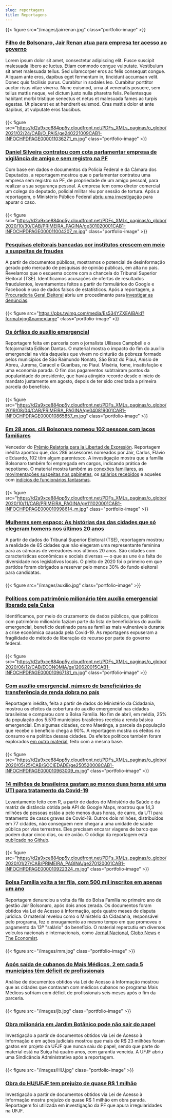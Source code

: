 ```yaml
---
slug: reportagens
title: Reportagens
---
```


{{< figure src="/images/jairrenan.jpg" class="portfolio-image" >}}
### [**Filho de Bolsonaro, Jair Renan atua para empresa ter acesso ao governo**](https://oglobo.globo.com/politica/filho-de-bolsonaro-jair-renan-atua-para-empresa-ter-acesso-ao-governo-24924388)
Lorem ipsum dolor sit amet, consectetur adipiscing elit. Fusce suscipit malesuada libero ac luctus. Etiam commodo congue vulputate. Vestibulum sit amet malesuada tellus. Sed ullamcorper eros ac felis consequat congue. Aliquam ante eros, dapibus eget fermentum in, tincidunt accumsan velit. Donec quis facilisis purus. Curabitur in sodales leo. Curabitur porttitor auctor risus vitae viverra. Nunc euismod, urna at venenatis posuere, sem tellus mattis neque, vel dictum justo nulla pharetra felis. Pellentesque habitant morbi tristique senectus et netus et malesuada fames ac turpis egestas. Ut placerat ex at hendrerit euismod. Cras mattis dolor et ante dapibus, at vulputate eros faucibus.


###

{{< figure src="https://d2a9xce884pp5y.cloudfront.net/PDFs_XMLs_paginas/o_globo/2021/02/24/CAB/O_PAIS/ge240221009CAB1-INFOCHPDPAGE000011036271_m.jpg" class="portfolio-image" >}}
### [**Daniel Silveira contratou com cota parlamentar empresa de vigilância de amigo e sem registro na PF**](https://oglobo.globo.com/politica/daniel-silveira-contratou-com-cota-parlamentar-empresa-de-vigilancia-de-amigo-sem-registro-na-pf-24894442)
Com base em dados e documentos da Polícia Federal e da Câmara dos Deputados, a reportagem mostrou que o parlamentar contratou uma empresa sem registro na PF, de propriedade de um amigo pessoal, para realizar a sua segurança pessoal. A empresa tem como diretor comercial um colega do deputado, policial militar réu por sessão de tortura. Após a reportagem, o Ministério Público Federal [abriu uma investigação](https://blogs.oglobo.globo.com/lauro-jardim/post/paga-com-dinheiro-vivo-seguranca-privada-de-daniel-silveira-e-investigada.html) para apurar o caso.

###

{{< figure src="https://d2a9xce884pp5y.cloudfront.net/PDFs_XMLs_paginas/o_globo/2020/10/30/CAB/PRIMEIRA_PAGINA/ge301020001CAB1-INFOCHPDPAGE000011004207_m.jpg" class="portfolio-image" >}}
### [**Pesquisas eleitorais bancadas por institutos crescem em meio a suspeitas de fraudes**](https://oglobo.globo.com/brasil/eleicoes-2020/pesquisas-eleitorais-bancadas-por-institutos-crescem-em-meio-suspeitas-de-fraudes-conheca-as-historias-24719935)  
A partir de documentos públicos, mostramos o potencial de desinformação gerado pelo mercado de pesquisas de opinião públicas, em alta no país. Revelamos que o esquema ocorre com a chancela do Tribunal Superior Eleitoral (TSE). Identificamos acusações de ofertas de resultados fraudulentos, levantamentos feitos a partir de formulários do Google e Facebook e uso de dados falsos de estatísticos. Após a reportagem, a [Procuradoria Geral Eleitoral](https://oglobo.globo.com/brasil/eleicoes-2020/mp-eleitoral-vai-apurar-indicios-de-fraudes-em-pesquisas-eleitorais-bancadas-por-institutos-24727419) abriu um procedimento para [investigar as denúncias](https://oglobo.globo.com/brasil/eleicoes-2020/mp-de-goias-faz-operacao-contra-empresa-suspeita-de-produzir-divulgar-pesquisas-fraudulentas-24730304).

###

{{< figure src="https://pbs.twimg.com/media/Es534YZXEAIBAid?format=jpg&name=large" class="portfolio-image" >}}
### [**Os órfãos do auxílio emergencial**](https://oglobo.globo.com/epoca/brasil/os-orfaos-do-auxilio-emergencial-1-24859740)
Reportagem feita em parceria com o jornalista Ullisses Campbell e o fotojornalista Edilson Dantas. O material mostra o impacto do fim do auxílio emergencial na vida daqueles que vivem no cinturão da pobreza formado pelos municípios de São Raimundo Nonato, São Braz do Piauí, Anísio de Abreu, Jurema, Caracol e Guaribas, no Piauí. Miséria, fome, insatisfação e uma economia parada. O fim dos pagamentos subtraíram pontos da popularidade do presidente, que havia atingido recorde desde o início do mandato justamente em agosto, depois de ter sido creditada a primeira parcela do benefício.

###

{{< figure src="https://d2a9xce884pp5y.cloudfront.net/PDFs_XMLs_paginas/o_globo/2019/08/04/CAB/PRIMEIRA_PAGINA/ge040819001CAB1-INFOCHPDPAGE000010865857_m.jpg" class="portfolio-image" >}}
### [**Em 28 anos, clã Bolsonaro nomeou 102 pessoas com laços familiares**](https://oglobo.globo.com/brasil/em-28-anos-cla-bolsonaro-nomeou-102-pessoas-com-lacos-familiares-23837445)  
Vencedor do [Prêmio Relatoría para la Libertad de Expresión](https://oglobo.globo.com/brasil/o-globo-revista-epoca-vencem-premio-rele-2019-24073394). Reportagem inédita apontou que, dos 286 assessores nomeados por Jair, Carlos, Flávio e Eduardo, 102 têm algum parentesco. A investigação mostra que a família Bolsonaro também foi empregada em cargos, indicando prática de nepotismo. O material mostra também as [conexões familiares](https://infograficos.oglobo.globo.com/brasil/os-lacos-familiares-do-cla-bolsonaro.html), as [movimentações suspeitas nos gabinetes](https://epoca.globo.com/brasil/salarios-de-assessores-da-familia-bolsonaro-oscilavam-com-frequencia-23867309), os [salários recebidos](https://epoca.globo.com/brasil/integrantes-das-32-familias-que-assessoram-clabolsonaro-receberam-65-milhoes-desde-1991-23864535) e aqueles com [indícios de funcionários fantasmas](https://oglobo.globo.com/brasil/dos-286-funcionarios-do-cla-bolsonaro-13-tem-indicios-de-que-nao-trabalhavam-23854658).


###
{{< figure src="https://d2a9xce884pp5y.cloudfront.net/PDFs_XMLs_paginas/o_globo/2020/10/11/CAB/PRIMEIRA_PAGINA/ge111020001CAB1-INFOCHPDPAGE000010998614_m.jpg" class="portfolio-image" >}}

### [**Mulheres sem espaço: As histórias das das cidades que só elegeram homens nos últimos 20 anos**](https://oglobo.globo.com/brasil/celina/mulheres-sem-espaco-na-politica-conheca-as-cidades-que-so-elegem-homens-24687569)  
A partir de dados do Tribunal Superior Eleitoral (TSE), reportagem mostrou a realidade de 65 cidades que não elegeram uma representante feminina para as câmaras de vereadores nos últimos 20 anos. São cidades com características econômicas e sociais diversas — o que as une é a falta de diversidade nos legislativos locais. O pleito de 2020 foi o primeiro em que partidos foram obrigados a reservar pelo menos 30% do fundo eleitoral para candidatas.

###
{{< figure src="/images/auxilio.jpg" class="portfolio-image" >}}
### [**Políticos com patrimônio milionário têm auxílio emergencial liberado pela Caixa**](https://oglobo.globo.com/economia/politicos-com-patrimonio-milionario-tem-auxilio-emergencial-liberado-pela-caixa-24504650)  
Identificamos, por meio do cruzamento de dados públicos, que políticos com patrimônio milionário faziam parte da lista de beneficiários do auxílio emergencial, benefício destinado para as famílias mais vulneráveis durante a crise econômica causada pela Covid-19. As reportagens expuseram a fragilidade do método de liberação do recurso por parte do governo federal. 

###

{{< figure src="https://d2a9xce884pp5y.cloudfront.net/PDFs_XMLs_paginas/o_globo/2020/06/12/CAB/ECONOMIA/ge120620015CAB1-INFOCHPDPAGE000010967181_m.jpg" class="portfolio-image" >}}
### [**Com auxílio emergencial, número de beneficiários de transferência de renda dobra no país**](https://oglobo.globo.com/economia/com-auxilio-emergencial-numero-de-beneficiarios-de-transferencia-de-renda-dobra-no-pais-24475483)  
Reportagem inédita, feita a partir de dados do Ministério da Cidadania, mostrou os efeitos da cobertura do auxílio emergencial nas cidades brasileiras e comparou com o Bolsa Família. No fim de abril, em média, 25% da população dos 5.570 municípios brasileiros recebia a renda básica emergencial. Em algumas cidades, como Maetinga, a parcela da população que recebe o benefício chega a 90%. A reportagem mostra os efeitos no consumo e na política dessas cidades. Os efeitos políticos também foram explorados [em outro material](https://oglobo.globo.com/brasil/nas-cidades-onde-auxilio-emergencial-tem-mais-impacto-presidente-teve-menos-votos-em-2018-24502846), feito com a mesma base.

###

{{< figure src="https://d2a9xce884pp5y.cloudfront.net/PDFs_XMLs_paginas/o_globo/2020/05/25/CAB/SOCIEDADE/ge250520008CAB1-INFOCHPDPAGE000010963009_m.jpg" class="portfolio-image" >}}
### [**14 milhões de brasileiros gastam ao menos duas horas até uma UTI para tratamento da Covid-19**](https://oglobo.globo.com/sociedade/mais-de-14-milhoes-de-brasileiros-gastam-ao-menos-duas-horas-ate-uma-uti-para-tratamento-da-covid-19-24442488)  
Levantamento feito com R, a partir de dados do Ministério da Saúde e da matriz de distância obtida pela API do Google Maps, mostrou que 14,3 milhões de pessoas estão a pelo menos duas horas, de carro, da UTI para tratamento de casos graves de Covid-19. Outros dois milhões, distribuídos em 77 cidades, não conseguem nem chegar a uma unidade de saúde pública por vias terrestres. Eles precisam encarar viagens de barco que podem durar cinco dias, ou de avião. O código da reportagem está [publicado no Github](https://github.com/pedrocapetti/distancia_uti).

###

{{< figure src="https://d2a9xce884pp5y.cloudfront.net/PDFs_XMLs_paginas/o_globo/2020/01/27/CAB/PRIMEIRA_PAGINA/ge270120001CAB1-INFOCHPDPAGE000010922324_m.jpg" class="portfolio-image" >}}
### [**Bolsa Família volta a ter fila, com 500 mil inscritos em apenas um ano**](https://oglobo.globo.com/economia/bolsa-familia-volta-ter-fila-com-500-mil-inscritos-em-apenas-um-ano-24212714)  
Reportagem denunciou a volta da fila do Bolsa Família no primeiro ano de gestão Jair Bolsonaro, após dois anos zerada. Os documentos foram obtidos via Lei de Acesso à Informação, após quatro meses de disputa jurídica. O material revelou como o Ministério da Cidadania, responsável pelo programa, fez o enxugamento ao mesmo tempo em que promoveu o pagamento da 13º "salário" do benefício. O material repercutiu em diversos veículos nacionais e internacionais, como [Jornal Nacional](https://g1.globo.com/jornal-nacional/noticia/2020/01/27/fila-para-obter-o-bolsa-familia-ja-chega-a-quase-500-mil-pessoas.ghtml), [Globo News](http://g1.globo.com/globo-news/videos/v/fila-para-obter-beneficio-do-bolsa-familia-chega-a-quase-500-mil-pessoas-entenda/8271292/) e [The Economist](https://www.economist.com/the-americas/2020/01/30/bolsa-familia-brazils-admired-anti-poverty-programme-is-flailing).

###

{{< figure src="/images/mm.jpg" class="portfolio-image" >}}
### [**Após saída de cubanos do Mais Médicos, 2 em cada 5 municípios têm déficit de profissionais**](https://oglobo.globo.com/brasil/mais-medicos-apos-saida-de-cubanos-42-das-cidades-tem-vagas-abertas-23694511)  
Análise de documentos obtidos via Lei de Acesso à Informação mostrou que as cidades que contavam com médicos cubanos no programa Mais Médicos sofriam com déficit de profissionais seis meses após o fim da parceria.

###

{{< figure src="/images/jb.jpg" class="portfolio-image" >}}
### [**Obra milionária em Jardim Botânico pode não sair do papel**](https://tribunademinas.com.br/noticias/cidade/29-07-2018/obra-milionaria-em-jardim-botanico-pode-nao-sair-do-papel.html)  
Investigação a partir de documentos obtidos via Lei de Acesso à Informação e em ações judiciais mostrou que mais de R$ 23 milhões foram gastos em projeto da UFJF que nunca saiu do papel, sendo que parte do material está na Suíça há quatro anos, com garantia vencida. A UFJF abriu uma Sindicância Administrativa após a reportagem.

###

{{< figure src="/images/HU.jpg" class="portfolio-image" >}}
### [**Obra do HU/UFJF tem prejuízo de quase R$ 1 milhão**](https://tribunademinas.com.br/noticias/cidade/23-02-2018/obra-do-huufjf-tem-prejuizo-de-quase-r-1-milhao.html)    
Investigação a partir de documentos obtidos via Lei de Acesso à Informação mostra prejuízo de quase R$ 1 milhão em obra parada. Reportagem foi utilizada em investigação da PF que apura irregularidades na UFJF.
